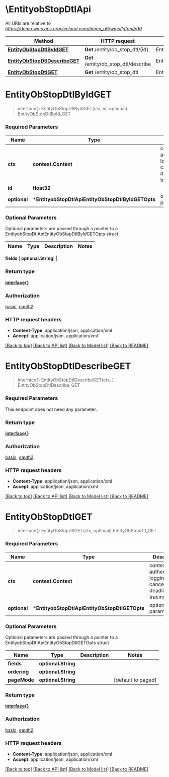 # \EntityobStopDtlApi

All URIs are relative to *https://demo.wms.ocs.oraclecloud.com/demo_a9/wms/lgfapi/v10*

Method | HTTP request | Description
------------- | ------------- | -------------
[**EntityObStopDtlByIdGET**](EntityobStopDtlApi.md#EntityObStopDtlByIdGET) | **Get** /entity/ob_stop_dtl/{id} | EntityObStopDtlById_GET
[**EntityObStopDtlDescribeGET**](EntityobStopDtlApi.md#EntityObStopDtlDescribeGET) | **Get** /entity/ob_stop_dtl/describe | EntityObStopDtlDescribe_GET
[**EntityObStopDtlGET**](EntityobStopDtlApi.md#EntityObStopDtlGET) | **Get** /entity/ob_stop_dtl | EntityObStopDtl_GET


# **EntityObStopDtlByIdGET**
> interface{} EntityObStopDtlByIdGET(ctx, id, optional)
EntityObStopDtlById_GET



### Required Parameters

Name | Type | Description  | Notes
------------- | ------------- | ------------- | -------------
 **ctx** | **context.Context** | context for authentication, logging, cancellation, deadlines, tracing, etc.
  **id** | **float32**|  | 
 **optional** | ***EntityobStopDtlApiEntityObStopDtlByIdGETOpts** | optional parameters | nil if no parameters

### Optional Parameters
Optional parameters are passed through a pointer to a EntityobStopDtlApiEntityObStopDtlByIdGETOpts struct

Name | Type | Description  | Notes
------------- | ------------- | ------------- | -------------

 **fields** | **optional.String**|  | 

### Return type

[**interface{}**](interface{}.md)

### Authorization

[basic](../README.md#basic), [oauth2](../README.md#oauth2)

### HTTP request headers

 - **Content-Type**: application/json, application/xml
 - **Accept**: application/json, application/xml

[[Back to top]](#) [[Back to API list]](../README.md#documentation-for-api-endpoints) [[Back to Model list]](../README.md#documentation-for-models) [[Back to README]](../README.md)

# **EntityObStopDtlDescribeGET**
> interface{} EntityObStopDtlDescribeGET(ctx, )
EntityObStopDtlDescribe_GET



### Required Parameters
This endpoint does not need any parameter.

### Return type

[**interface{}**](interface{}.md)

### Authorization

[basic](../README.md#basic), [oauth2](../README.md#oauth2)

### HTTP request headers

 - **Content-Type**: application/json, application/xml
 - **Accept**: application/json, application/xml

[[Back to top]](#) [[Back to API list]](../README.md#documentation-for-api-endpoints) [[Back to Model list]](../README.md#documentation-for-models) [[Back to README]](../README.md)

# **EntityObStopDtlGET**
> interface{} EntityObStopDtlGET(ctx, optional)
EntityObStopDtl_GET



### Required Parameters

Name | Type | Description  | Notes
------------- | ------------- | ------------- | -------------
 **ctx** | **context.Context** | context for authentication, logging, cancellation, deadlines, tracing, etc.
 **optional** | ***EntityobStopDtlApiEntityObStopDtlGETOpts** | optional parameters | nil if no parameters

### Optional Parameters
Optional parameters are passed through a pointer to a EntityobStopDtlApiEntityObStopDtlGETOpts struct

Name | Type | Description  | Notes
------------- | ------------- | ------------- | -------------
 **fields** | **optional.String**|  | 
 **ordering** | **optional.String**|  | 
 **pageMode** | **optional.String**|  | [default to paged]

### Return type

[**interface{}**](interface{}.md)

### Authorization

[basic](../README.md#basic), [oauth2](../README.md#oauth2)

### HTTP request headers

 - **Content-Type**: application/json, application/xml
 - **Accept**: application/json, application/xml

[[Back to top]](#) [[Back to API list]](../README.md#documentation-for-api-endpoints) [[Back to Model list]](../README.md#documentation-for-models) [[Back to README]](../README.md)

